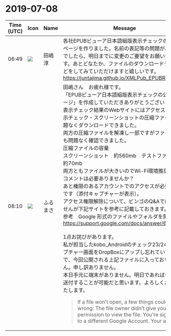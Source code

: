 # 2019-07-08

|Time (UTC)|Icon|Name|Message|
|---|---|---|---|
|06:49|![](https://secure.gravatar.com/avatar/698cc14290c3976fdd9f0a23494b87c1.jpg?s=72&d=https%3A%2F%2Fa.slack-edge.com%2Fdf10d%2Fimg%2Favatars%2Fava_0018-72.png)|田嶋　淳|各社EPUBビューア日本語組版表示チェックの公開用ページを作りました。名前の表記等の問題があるようでしたら、明日までに変更のご要望をお願いいたします。あとどなたか、ファイルのダウンロードテストなどをしてみていただけますと嬉しいです。<br><https://juntajima.github.io/XMLPub_EPUBRSCheck/>|
|08:10|![](https://secure.gravatar.com/avatar/76a0f849e297e2ebb941be896336414e.jpg?s=72&d=https%3A%2F%2Fa.slack-edge.com%2Fdf10d%2Fimg%2Favatars%2Fava_0021-72.png)|ふるまさ|田嶋さん　お疲れ様です。<br>「EPUBビューア日本語組版表示チェックの公開用ページ」を作成していただきありがとうございます。<br>表示チェック結果のWebサイトにはアクセスでき、表示チェック・スクリーンショットの圧縮ファイルも問題なくダウンロードできました。<br>両方の圧縮ファイルを解凍し一部ですがファイル内容も問題なく確認できました。<br>圧縮ファイルの容量<br>スクリーンショット　約560mb　テストファイル　約70mb<br>両方ともファイルが大きいのでWi-Fi環境推奨などのコメントは必要ありませんか？<br>あと権限のあるアカウントでのアクセスが必要なようです（添付キャプチャーが表示）。<br>アクセス権限解除について、ビンゴのQ&amp;Aではありませんが下記サイトを参考に記載しておきます。<br>参考　Google 形式のファイルやフォルダを開けない<br><https://support.google.com/docs/answer/6211862><br><br>1点お詫びがあります。<br>私が担当したkobo_Androidのチェック23/24のキャプチャー画面をDropBoxにアップし忘れていたみたいで、今回公開される上記ファイルに入っておりません。申し訳ありません。<br>本日手元に端末がありません。明日であればデータを送付することが可能だと思います。よろしくお願いいたします。<br><blockquote>If a file won’t open, a few things could be wrong: The file owner didn’t give you permission to view the file. You're signed in to a different Google Account. Your access</blockquote>|
